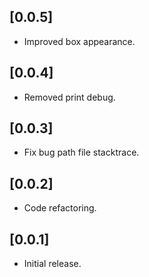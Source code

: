 ## [0.0.5]

* Improved box appearance.

## [0.0.4]

* Removed print debug.

## [0.0.3]

* Fix bug path file stacktrace.

## [0.0.2]

* Code refactoring.

## [0.0.1]
* Initial release.

